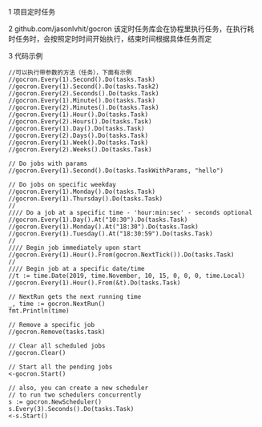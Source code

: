 1 项目定时任务

2 github.com/jasonlvhit/gocron 该定时任务库会在协程里执行任务，在执行耗时任务时，会按照定时时间开始执行，结束时间根据具体任务而定

3 代码示例

    //可以执行带参数的方法（任务），下面有示例
    //gocron.Every(1).Second().Do(tasks.Task)
    //gocron.Every(1).Second().Do(tasks.Task2)
    //gocron.Every(2).Seconds().Do(tasks.Task)
    //gocron.Every(1).Minute().Do(tasks.Task)
    //gocron.Every(2).Minutes().Do(tasks.Task)
    //gocron.Every(1).Hour().Do(tasks.Task)
    //gocron.Every(2).Hours().Do(tasks.Task)
    //gocron.Every(1).Day().Do(tasks.Task)
    //gocron.Every(2).Days().Do(tasks.Task)
    //gocron.Every(1).Week().Do(tasks.Task)
    //gocron.Every(2).Weeks().Do(tasks.Task)

	// Do jobs with params
	//gocron.Every(1).Second().Do(tasks.TaskWithParams, "hello")

	// Do jobs on specific weekday
	//gocron.Every(1).Monday().Do(tasks.Task)
	//gocron.Every(1).Thursday().Do(tasks.Task)
	//
	//// Do a job at a specific time - 'hour:min:sec' - seconds optional
	//gocron.Every(1).Day().At("10:30").Do(tasks.Task)
	//gocron.Every(1).Monday().At("18:30").Do(tasks.Task)
	//gocron.Every(1).Tuesday().At("18:30:59").Do(tasks.Task)
	//
	//// Begin job immediately upon start
	//gocron.Every(1).Hour().From(gocron.NextTick()).Do(tasks.Task)
	//
	//// Begin job at a specific date/time
	//t := time.Date(2019, time.November, 10, 15, 0, 0, 0, time.Local)
	//gocron.Every(1).Hour().From(&t).Do(tasks.Task)

	// NextRun gets the next running time
	_, time := gocron.NextRun()
	fmt.Println(time)

	// Remove a specific job
	//gocron.Remove(tasks.task)

	// Clear all scheduled jobs
	//gocron.Clear()

	// Start all the pending jobs
	<-gocron.Start()

	// also, you can create a new scheduler
	// to run two schedulers concurrently
	s := gocron.NewScheduler()
	s.Every(3).Seconds().Do(tasks.Task)
	<-s.Start()